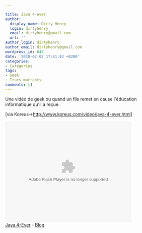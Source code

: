 ```yaml
---

title: Java 4-ever
author:
  display_name: Dirty Henry
  login: dirtyhenry
  email: dirtyhenry@gmail.com
  url: ''
author_login: dirtyhenry
author_email: dirtyhenry@gmail.com
wordpress_id: 642
date: '2010-07-02 17:41:42 +0200'
categories:
- Catégories
tags:
- Geek
- Trucs marrants
comments: []
---
```

Une vidéo de geek ou quand un fils remet en cause l'éducation informatique qu'il a reçue.

[via Koreus->http://www.koreus.com/video/java-4-ever.html]

<div><object type="application/x-shockwave-flash" data="http://www.koreus.com/video/java-4-ever" height="320" width="400"><param name="movie" value="http://www.koreus.com/video/java-4-ever"><embed src="http://www.koreus.com/video/java-4-ever" type="application/x-shockwave-flash" width="400" height="320"></embed></object><br /><a href="http://www.koreus.com/video/java-4-ever.html">Java 4-Ever</a> - <a href="http://blog.koreus.com">Blog</a></div>
